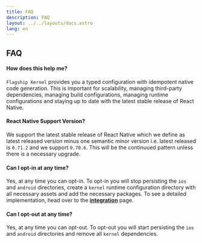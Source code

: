 ```yaml
---
title: FAQ
description: FAQ
layout: ../../layouts/docs.astro
lang: en
---
```


## FAQ

#### How does this help me?

`Flagship Kernel` provides you a typed configuration with idempotent native code generation. This is important for scalability, managing third-party dependencies, managing build configurations, managing runtime configurations and staying up to date with the latest stable release of React Native.

#### React Native Support Version?

We support the latest stable release of React Native which we define as latest released version minus one semantic minor version i.e. latest released is `0.71.2` and we support `0.70.6`. This will be the continuued pattern unless there is a necessary upgrade.

#### Can I opt-in at any time?

Yes, at any time you can opt-in. To opt-in you will stop persisting the `ios` and `android` directories, create a `kernel` runtime configuration directory with all necessary assets and add the necessary packages. To see a detailed implementation, head over to the [**integration**](/en/usage/integration) page.

#### Can I opt-out at any time?

Yes, at any time you can opt-out. To opt-out you will start persisting the `ios` and `android` directories and remove all `kernel` dependencies.
